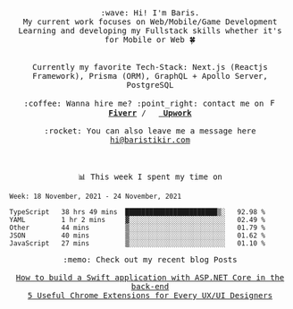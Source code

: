 <p align="center">
  <br><br>
  <samp>
    :wave: Hi! I'm Baris.
    <br>My current work focuses on Web/Mobile/Game Development
    <br>Learning and developing my Fullstack skills whether it's for Mobile or Web 🍀<br><br>
    <br>Currently my favorite Tech-Stack: Next.js (Reactjs Framework), Prisma (ORM), GraphQL + Apollo Server, PostgreSQL
    <br><br>:coffee: Wanna hire me? :point_right: contact me on <img src="https://image.winudf.com/v2/image1/Y29tLmZpdmVyci5maXZlcnJfaWNvbl8xNTk5NjcxNDk2XzA4Mg/icon.png?w=170&fakeurl=1" alt="Fiverr" width="14" height="14" ><a href="https://de.fiverr.com/brstkr">  <b>Fiverr</b></a> /  <img src="https://media-exp1.licdn.com/dms/image/C4D0BAQFgSlfqd_Pb1g/company-logo_200_200/0?e=2159024400&v=beta&t=HQRG0L_3UuW1kRHGWhdkx9OwPw0GUDb8ZpuSY_4tc0I" width="14" height="14"/><a href="https://www.upwork.com/freelancers/~01c21a94eb537686a4">          <b>Upwork</b></a>
   <br><br>:rocket: You can also leave me a message here <a href="https://baristikir.com/">hi@baristikir.com</a>   
  </samp>
 <br><br><br>
</p>
<p align=center><samp>📊  This week I spent my time on</samp></p>


<!--START_SECTION:waka-->
```text
Week: 18 November, 2021 - 24 November, 2021

TypeScript   38 hrs 49 mins  ███████████████████████▒░   92.98 % 
YAML         1 hr 2 mins     ▓░░░░░░░░░░░░░░░░░░░░░░░░   02.49 % 
Other        44 mins         ▒░░░░░░░░░░░░░░░░░░░░░░░░   01.79 % 
JSON         40 mins         ▒░░░░░░░░░░░░░░░░░░░░░░░░   01.62 % 
JavaScript   27 mins         ▒░░░░░░░░░░░░░░░░░░░░░░░░   01.10 % 
```
<!--END_SECTION:waka-->


<p align=center>
 <samp> 
  :memo: Check out my recent blog Posts
  <br>
  <br> <a href="https://medium.com/@brstkr3/how-to-connect-your-swift-application-to-an-asp-net-core-back-end-cc0ab9a4fba8">How to build a Swift application with ASP.NET Core in the back-end</a>
  <br>
  <a href="https://medium.com/@brstkr3/5-useful-chrome-extensions-for-every-ux-ui-designers-a00fd034ad3">5 Useful Chrome Extensions for Every UX/UI Designers</a>
 </samp>
</p>


